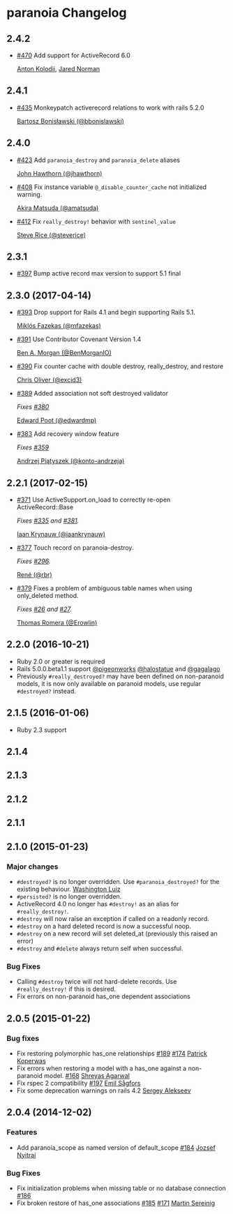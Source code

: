 # paranoia Changelog

## 2.4.2

* [#470](https://github.com/rubysherpas/paranoia/pull/470) Add support for ActiveRecord 6.0

  [Anton Kolodii](https://github.com/iggant), [Jared Norman](https://github.com/jarednorman)

## 2.4.1

* [#435](https://github.com/rubysherpas/paranoia/pull/435) Monkeypatch activerecord relations to work with rails 5.2.0

  [Bartosz Bonisławski (@bbonislawski)](https://github.com/bbonislawski)

## 2.4.0

* [#423](https://github.com/rubysherpas/paranoia/pull/423) Add `paranoia_destroy` and `paranoia_delete` aliases

  [John Hawthorn (@jhawthorn)](https://github.com/jhawthorn)

* [#408](https://github.com/rubysherpas/paranoia/pull/408) Fix instance variable `@_disable_counter_cache` not initialized warning.

  [Akira Matsuda (@amatsuda)](https://github.com/amatsuda)

* [#412](https://github.com/rubysherpas/paranoia/pull/412) Fix `really_destroy!` behavior with `sentinel_value`

  [Steve Rice (@steverice)](https://github.com/steverice)

## 2.3.1

* [#397](https://github.com/rubysherpas/paranoia/pull/397) Bump active record max version to support 5.1 final

## 2.3.0 (2017-04-14)

* [#393](https://github.com/rubysherpas/paranoia/pull/393) Drop support for Rails 4.1 and begin supporting Rails 5.1.

  [Miklós Fazekas (@mfazekas)](https://github.com/mfazekas)

* [#391](https://github.com/rubysherpas/paranoia/pull/391) Use Contributor Covenant Version 1.4

  [Ben A. Morgan (@BenMorganIO)](https://github.com/BenMorganIO)

* [#390](https://github.com/rubysherpas/paranoia/pull/390) Fix counter cache with double destroy, really_destroy, and restore

  [Chris Oliver (@excid3)](https://github.com/excid3)

* [#389](https://github.com/rubysherpas/paranoia/pull/389) Added association not soft destroyed validator

  _Fixes [#380](https://github.com/rubysherpas/paranoia/issues/380)_

  [Edward Poot (@edwardmp)](https://github.com/edwardmp)

* [#383](https://github.com/rubysherpas/paranoia/pull/383) Add recovery window feature

  _Fixes [#359](https://github.com/rubysherpas/paranoia/issues/359)_

  [Andrzej Piątyszek (@konto-andrzeja)](https://github.com/konto-andrzeja)


## 2.2.1 (2017-02-15)

* [#371](https://github.com/rubysherpas/paranoia/pull/371) Use ActiveSupport.on_load to correctly re-open ActiveRecord::Base

  _Fixes [#335](https://github.com/rubysherpas/paranoia/issues/335) and [#381](https://github.com/rubysherpas/paranoia/issues/381)._

  [Iaan Krynauw (@iaankrynauw)](https://github.com/iaankrynauw)

* [#377](https://github.com/rubysherpas/paranoia/pull/377) Touch record on paranoia-destroy.

  _Fixes [#296](https://github.com/rubysherpas/paranoia/issues/296)._

  [René (@rbr)](https://github.com/rbr)

* [#379](https://github.com/rubysherpas/paranoia/pull/379) Fixes a problem of ambiguous table names when using only_deleted method.

  _Fixes [#26](https://github.com/rubysherpas/paranoia/issues/26) and [#27](https://github.com/rubysherpas/paranoia/pull/27)._

  [Thomas Romera (@Erowlin)](https://github.com/Erowlin)

## 2.2.0 (2016-10-21)

* Ruby 2.0 or greater is required
* Rails 5.0.0.beta1.1 support [@pigeonworks](https://github.com/pigeonworks) [@halostatue](https://github.com/halostatue) and [@gagalago](https://github.com/gagalago)
* Previously `#really_destroyed?` may have been defined on non-paranoid models, it is now only available on paranoid models, use regular `#destroyed?` instead.

## 2.1.5 (2016-01-06)

* Ruby 2.3 support

## 2.1.4

## 2.1.3

## 2.1.2

## 2.1.1

## 2.1.0 (2015-01-23)

### Major changes

* `#destroyed?` is no longer overridden. Use `#paranoia_destroyed?` for the existing behaviour. [Washington Luiz](https://github.com/huoxito)
* `#persisted?` is no longer overridden.
* ActiveRecord 4.0 no longer has `#destroy!` as an alias for `#really_destroy!`.
* `#destroy` will now raise an exception if called on a readonly record.
* `#destroy` on a hard deleted record is now a successful noop.
* `#destroy` on a new record will set deleted_at (previously this raised an error)
* `#destroy` and `#delete` always return self when successful.

### Bug Fixes

* Calling `#destroy` twice will not hard-delete records. Use `#really_destroy!` if this is desired.
* Fix errors on non-paranoid has_one dependent associations

## 2.0.5 (2015-01-22)

### Bug fixes

* Fix restoring polymorphic has_one relationships [#189](https://github.com/radar/paranoia/pull/189) [#174](https://github.com/radar/paranoia/issues/174) [Patrick Koperwas](https://github.com/PatKoperwas)
* Fix errors when restoring a model with a has_one against a non-paranoid model. [#168](https://github.com/radar/paranoia/pull/168) [Shreyas Agarwal](https://github.com/shreyas123)
* Fix rspec 2 compatibility [#197](https://github.com/radar/paranoia/pull/197) [Emil Sågfors](https://github.com/lime)
* Fix some deprecation warnings on rails 4.2 [Sergey Alekseev](https://github.com/sergey-alekseev)

## 2.0.4 (2014-12-02)

### Features
* Add paranoia_scope as named version of default_scope [#184](https://github.com/radar/paranoia/pull/184) [Jozsef Nyitrai](https://github.com/nyjt)


### Bug Fixes
* Fix initialization problems when missing table or no database connection [#186](https://github.com/radar/paranoia/issues/186)
* Fix broken restore of has_one associations [#185](https://github.com/radar/paranoia/issues/185) [#171](https://github.com/radar/paranoia/pull/171) [Martin Sereinig](https://github.com/srecnig)
